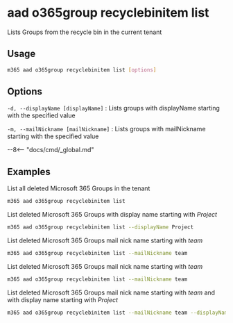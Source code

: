 # aad o365group recyclebinitem list

Lists Groups from the recycle bin in the current tenant

## Usage

```sh
m365 aad o365group recyclebinitem list [options]
```

## Options

`-d, --displayName [displayName]`
: Lists groups with displayName starting with the specified value

`-m, --mailNickname [mailNickname]`
: Lists groups with mailNickname starting with the specified value

--8<-- "docs/cmd/_global.md"


## Examples

List all deleted Microsoft 365 Groups in the tenant

```sh
m365 aad o365group recyclebinitem list
```

List deleted Microsoft 365 Groups with display name starting with _Project_

```sh
m365 aad o365group recyclebinitem list --displayName Project
```

List deleted Microsoft 365 Groups mail nick name starting with _team_

```sh
m365 aad o365group recyclebinitem list --mailNickname team
```

List deleted Microsoft 365 Groups mail nick name starting with _team_

```sh
m365 aad o365group recyclebinitem list --mailNickname team
```

List deleted Microsoft 365 Groups mail nick name starting with _team_ and with display name starting with _Project_

```sh
m365 aad o365group recyclebinitem list --mailNickname team --displayName Project
```